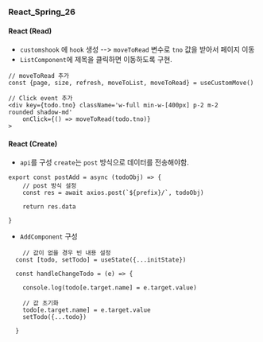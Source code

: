 ### React_Spring_26

#### React (Read)
- `customshook` 에 `hook` 생성 --> `moveToRead` 변수로 `tno` 값을 받아서 페이지 이동
- `ListComponent`에 제목을 클릭하면 이동하도록 구현.
```
// moveToRead 추가
const {page, size, refresh, moveToList, moveToRead} = useCustomMove()

// Click event 추가
<div key={todo.tno} className='w-full min-w-[400px] p-2 m-2     rounded shadow-md'
    onClick={() => moveToRead(todo.tno)}
>
```

#### React (Create)
- `api`를 구성 `create`는 `post` 방식으로 데이터를 전송해야함.
```
export const postAdd = async (todoObj) => {
    // post 방식 설정
    const res = await axios.post(`${prefix}/`, todoObj)

    return res.data

}
```
- `AddComponent` 구성
```
    // 값이 없을 경우 빈 내용 설정
  const [todo, setTodo] = useState({...initState})

  const handleChangeTodo = (e) => {

    console.log(todo[e.target.name] = e.target.value)

    // 값 초기화
    todo[e.target.name] = e.target.value
    setTodo({...todo})

  }
```